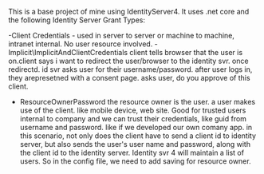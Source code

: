 This is a base project of mine using IdentityServer4. It uses .net core and the following Identity Server Grant Types:

-Client Credentials - used in server to server or machine to machine, intranet internal. No user resource involved.
-Implicit\ImplicitAndClientCredentials
  client tells browser that the user is on.client says i want to redirect the user/browser to the identity svr. once redirectd. id svr asks
  user for their username/password. after user logs in, they arepresetned with a consent page. asks user, do you approve of this client.
- ResourceOwnerPassword 
    the resource owner is the user. a user makes use of the client. like mobile device, web site. Good for trusted users
    internal to company and we can trust their credentials, like guid from username and password. like if we developed our own comany app.
    in this scenario, not only does the client have to send a client id to identity server, but also sends the user's user name and password, along with 
    the client id to the identity server. Identity svr 4 will maintain a list of users. So in the config file, we need to add saving for resource owner.
    
               
